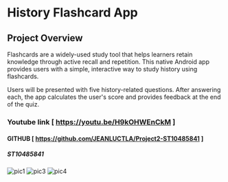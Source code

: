 #  History Flashcard App 

##  Project Overview

Flashcards are a widely-used study tool that helps learners retain knowledge through active recall and repetition. This native Android app provides users with a simple, interactive way to study history using flashcards.

Users will be presented with five history-related questions. After answering each, the app calculates the user's score and provides feedback at the end of the quiz.

### Youtube link [ https://youtu.be/H9kOHWEnCkM ]
#### GITHUB [ https://github.com/JEANLUCTLA/Project2-ST10485841 ]

##### ST10485841

![pic1](https://github.com/user-attachments/assets/d769b36e-b8f7-47a7-bf75-7207d0dbde19)
![pic3](https://github.com/user-attachments/assets/be05e097-9bb8-430b-9b0e-7ab66441d211)
![pic4](https://github.com/user-attachments/assets/dc9fc407-2e94-4d1e-97f6-b61ab5d9b391)


